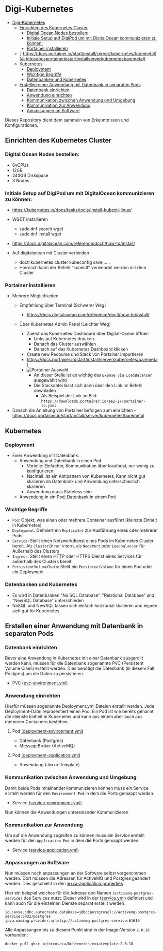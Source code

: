 # Digi-Kubernetes

- [Digi-Kubernetes](#digi-kubernetes)
  - [Einrichten des Kubernetes Cluster](#einrichten-des-kubernetes-cluster)
    - [Digital Ocean Nodes bestellen:](#digital-ocean-nodes-bestellen)
    - [Initiale Setup auf DigiPod um mit DigitalOcean kommunizieren zu können:](#initiale-setup-auf-digipod-um-mit-digitalocean-kommunizieren-zu-können)
    - [Portainer installieren](#portainer-installieren)
  - [-https://docs.portainer.io/start/install/server/kubernetes/baremetal](#-httpsdocsportaineriostartinstallserverkubernetesbaremetal)
  - [Kubernetes](#kubernetes)
    - [Deployment](#deployment)
    - [Wichtige Begriffe](#wichtige-begriffe)
    - [Datenbanken und Kubernetes](#datenbanken-und-kubernetes)
  - [Erstellen einer Anwendung mit Datenbank in separaten Pods](#erstellen-einer-anwendung-mit-datenbank-in-separaten-pods)
    - [Datenbank einrichten](#datenbank-einrichten)
    - [Anwendung einrichten](#anwendung-einrichten)
    - [Kommunikation zwischen Anwendung und Umgebung](#kommunikation-zwischen-anwendung-und-umgebung)
    - [Kommunikation zur Anwendung](#kommunikation-zur-anwendung)
    - [Anpassungen an Software](#anpassungen-an-software)


Dieses Repository dient dem sammeln von Erkenntnissen und Konfigurationen.
## Einrichten des Kubernetes Cluster 

### Digital Ocean Nodes bestellen:

- 6vCPUs
- 12GB
- 240GB Diskspace
- 3 Nodes 

### Initiale Setup auf DigiPod um mit DigitalOcean kommunizieren zu können:

- https://kubernetes.io/docs/tasks/tools/install-kubectl-linux/
- WGET installieren
  - sudo dnf search wget
  - sudo dnf install wget
- https://docs.digitalocean.com/reference/doctl/how-to/install/ 

- Auf digitalocean mit Cluster verbinden
  - doctl kubernetes cluster kubeconfig save …..
  - Hiernach kann der Befehl “kubectl” verwendet werden mit dem Cluster


### Portainer installieren

- Mehrere Möglichkeiten
  - Empfehlung über Terminal (Schwerer Weg)
    - https://docs.digitalocean.com/reference/doctl/how-to/install/ 

  - Über Kubernetes Admin Panel (Leichter Weg)
    - Zuerst das Kubernetes Dashboard über Digital-Ocean öffnen
      - Links auf Kubernetes drücken
      - Danach das Cluster auswählen 
      - Danach auf das Kubernetes Dashboard klicken
    - Create new Recourse und Stack von Portainer importieren
    - https://docs.portainer.io/start/install/server/kubernetes/baremetal 
    - ![](C:\Users\di35859\Documents\GitHub\KubernetesJexxaTemplate\Pictures\Portainer.png "Portainer Auswahl")
      - An dieser Stelle ist es wichtig das ``Expose via LoadBalancer`` ausgewählt wird
      - Die Stackdatei lässt sich dann über den Link im Befehl downladen
        - Als Beispiel der Link im Bild: ``https://downloads.portainer.io/ee2-17/portainer-lb.yaml``
- Danach die Anleitung von Portainer befolgen zum einrichten
  -https://docs.portainer.io/start/install/server/kubernetes/baremetal


## Kubernetes

### Deployment

- Einer Anwendung mit Datenbank:
  - Anwendung und Datenbank in einen Pod
    - Vorteile: Einfacher, Kommunikation über localhost, nur wenig zu konfigurieren
    - Nachteil: Ist ein Antipattern von Kubernetes, Kann nicht gut skalieren  da Datenbank und Anwendung unterschiedlich skalieren
    - Anwendung muss Stateless sein
  - Anwendung in ein Pod; Datenbank in einem Pod


### Wichtige Begriffe

- `Pod`: Objekt, was einen oder mehrere Container ausführt (kleinste Einheit in Kubernetes)
- `Deployment`: Definiert ein `ReplicaSet` zur Ausführung eines oder mehrerer Pods 
- `Service`: Stellt einen Netzwerkdienst eines Pods im Kubernetes Cluster bereit. Als `ClusterIP` nur intern, als `NodePort` oder `Loadbalancer` für Außerhalb des Clusters
- `Ingress`: Stellt einen HTTP oder HTTPS Dienst eines Services für außerhalb des Clusters bereit 
- `PersistentVolumeChain`: Stellt ein `PersistentVolume` für einen Pod oder ein Deployment


### Datenbanken und Kubernetes 

- Es wird in Datenbanken "No SQL Database", "Relational Database" und "NewSQL Database" unterschieden
- NoSQL und NewSQL lassen sich einfach horizontal skalieren und eignen sich gut für Kubernetes
  

## Erstellen einer Anwendung mit Datenbank in separaten Pods


### Datenbank einrichten

Bevor eine Anwendung in Kubernetes mit einer Datenbank ausgerollt werden kann, müssen für die Datenbank sogenannte
PVC (Persistent Volume Claim) erstellt werden. Dies benötigt die Datenbank (in diesem Fall Postgres) um die Daten zu persistieren.

- PVC [(pvc-environment.yml)](/deploy/pvc-environment.yml)

### Anwendung einrichten

Hierfür müssen sogenannte Deployment.yml Dateien erstellt werden. Jede Deployment-Datei repräsentiert einen Pod.
Ein Pod ist wie bereits genannt die kleinste Einheit in Kubernetes und kann aus einem aber auch aus mehreren Containern bestehen.

1. Pod [(deployment-environment.yml)](/deploy/deployment-environment.yml)
   - Datenbank (Postgres)
   - MessageBroker (ActiveMQ)

2. Pod [(deployment-application.yml)](/deploy/deployment-application.yml)
   - Anwendung (Jexxa-Template)

### Kommunikation zwischen Anwendung und Umgebung 

Damit beide Pods miteinander kommunizieren können muss ein Service erstellt werden für den ``Environment Pod`` in dem die Ports gemappt werden.

- Service [(service-environment.yml)](/deploy/service-environment.yml)

Nun können die Anwendungen untereinander Kommunizieren.

### Kommunikation zur Anwendung

Um auf die Anwendung zugreifen zu können muss ein Service erstellt werden für den ``Application Pod`` in dem die Ports gemappt werden.

- Service [(service-application.yml)](/deploy/service-application.yml)

### Anpassungen an Software

Nun müssen noch anpassungen an der Software selbst vorgenommen werden. Dort müssen die Adressen für ActiveMQ und Postgres geändert werden. Dies geschieht in den [jexxa-application.properties](/src/main/resources/jexxa-application.properties)

Hier ein beispiel welches für die Adresse den Namen `(activemq-postgres-service)` des Services nutzt. Dieser wird in der [(service.yml)](/deploy/service-environment.yml) definiert und kann auch für die einzelnen Dienste separat erstellt werden.

```properties
io.jexxa.jdbc.autocreate.database=jdbc:postgresql://activemq-postgres-service:5432/postgres
java.naming.provider.url=tcp://activemq-postgres-service:61616
```

Alle Anpassungen bis zu diesem Punkt sind in der Image-Version `2.0.18` vorhanden:

```bash
docker pull ghcr.io/nicosaia/kubernetesjexxatemplate:2.0.18
```